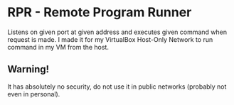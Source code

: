 # RPR - Remote Program Runner

Listens on given port at given address and executes given command when request is made. 
I made it for my VirtualBox Host-Only Network to run command in my VM from the host.

## Warning!

It has absolutely no security, do not use it in public networks (probably not even in personal). 